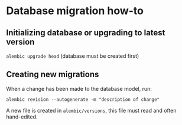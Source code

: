 # Database migration how-to

## Initializing database or upgrading to latest version

`alembic upgrade head` (database must be created first)

## Creating new migrations

When a change has been made to the database model, run:

 `alembic revision --autogenerate -m "description of change"`

A new file is created in `alembic/versions`, this file must read and often hand-edited.
